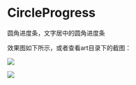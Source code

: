 # CircleProgress
圆角进度条，文字居中的圆角进度条  

效果图如下所示，或者查看art目录下的截图：

![](http://i.imgur.com/e2bvY6Q.gif)

![](https://img2018.cnblogs.com/blog/1020339/201912/1020339-20191203180218663-650852595.jpg)
